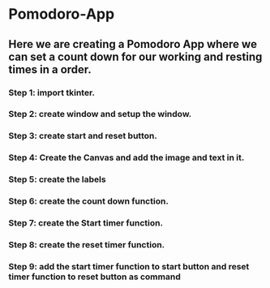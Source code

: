 # Pomodoro-App
## Here we are creating a Pomodoro App where we can set a count down for our working and resting times in a order.
### Step 1: import tkinter.
### Step 2: create window and setup the window.
### Step 3: create start and reset button.
### Step 4: Create the Canvas and add the image and text in it.
### Step 5: create the labels
### Step 6: create the count down function.
### Step 7: create the Start timer function.
### Step 8: create the reset timer function.
### Step 9: add the start timer function to start button and reset timer function to reset button as command
